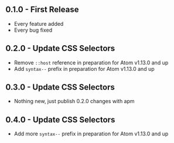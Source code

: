 ## 0.1.0 - First Release
* Every feature added
* Every bug fixed

## 0.2.0 - Update CSS Selectors
* Remove `::host` reference in preparation for Atom v1.13.0 and up
* Add `syntax--` prefix in preparation for Atom v1.13.0 and up

## 0.3.0 - Update CSS Selectors
* Nothing new, just publish 0.2.0 changes with apm

## 0.4.0 - Update CSS Selectors
* Add more `syntax--` prefix in preparation for Atom v1.13.0 and up
